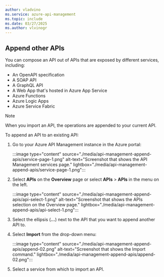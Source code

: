 ```yaml
---
author: vladvino
ms.service: azure-api-management
ms.topic: include
ms.date: 03/27/2025
ms.author: vlvinogr
---
```

## Append other APIs

You can compose an API out of APIs that are exposed by different services, including:

* An OpenAPI specification
* A SOAP API
* A GraphQL API
* A Web App that's hosted in Azure App Service
* Azure Functions
* Azure Logic Apps
* Azure Service Fabric

>[!NOTE] 
> When you import an API, the operations are appended to your current API.

To append an API to an existing API: 

1. Go to your Azure API Management instance in the Azure portal:

    :::image type="content" source="./media/api-management-append-apis/service-page-1.png" alt-text="Screenshot that shows the API Management services page." lightbox="./media/api-management-append-apis/service-page-1.png":::

1. Select **APIs** on the **Overview** page or select **APIs** > **APIs** in the menu on the left.

    :::image type="content" source="./media/api-management-append-apis/api-select-1.png" alt-text="Screenshot that shows the APIs selection on the Overview page." lightbox="./media/api-management-append-apis/api-select-1.png":::

1. Select the ellipsis (**...**) next to the API that you want to append another API to.

1. Select **Import** from the drop-down menu:

    :::image type="content" source="./media/api-management-append-apis/append-02.png" alt-text="Screenshot that shows the Import command." lightbox="./media/api-management-append-apis/append-02.png":::

1. Select a service from which to import an API.
